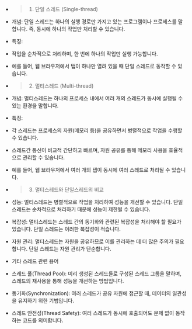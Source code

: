 - > 1. 단일 스레드 (Single-thread)
- 개념: 단일 스레드는 하나의 실행 경로만 가지고 있는 프로그램이나 프로세스를 말합니다. 즉, 동시에 하나의 작업만 처리할 수 있습니다. 
- 특징:
- 작업을 순차적으로 처리하며, 한 번에 하나의 작업만 실행 가능합니다. 
- 예를 들어, 웹 브라우저에서 탭이 하나만 열려 있을 때 단일 스레드로 동작할 수 있습니다.


- > 2. 멀티스레드 (Multi-thread)
- 개념: 멀티스레드는 하나의 프로세스 내에서 여러 개의 스레드가 동시에 실행될 수 있는 환경을 말합니다.
- 특징:
- 각 스레드는 프로세스의 자원(메모리 등)을 공유하면서 병렬적으로 작업을 수행할 수 있습니다.
- 스레드간 통신이 비교적 간단하고 빠르며, 자원 공유를 통해 메모리 사용을 효율적으로 관리할 수 있습니다.
- 예를 들어, 웹 브라우저에서 여러 개의 탭이 동시에 여러 스레드로 처리될 수 있습니다.


- > 3. 멀티스레드와 단일스레드의 비교
- 성능: 멀티스레드는 병렬적으로 작업을 처리하여 성능을 개선할 수 있습니다. 단일 스레드는 순차적으로 처리하기 때문에 성능이 제한될 수 있습니다.
- 복잡성: 멀티스레드는 스레드 간의 동기화와 관련된 복잡성을 처리해야 할 필요가 있습니다. 단일 스레드는 이러한 복잡성이 적습니다.
- 자원 관리: 멀티스레드는 자원을 공유하므로 이를 관리하는 데 더 많은 주의가 필요합니다. 단일 스레드는 자원 관리가 단순합니다.
- 기타 스레드 관련 용어
- 스레드 풀(Thread Pool): 미리 생성된 스레드들로 구성된 스레드 그룹을 말하며, 스레드의 재사용을 통해 성능을 개선하는 방법입니다.
- 동기화(Synchronization): 여러 스레드가 공유 자원에 접근할 때, 데이터의 일관성을 유지하기 위한 기법입니다.
- 스레드 안전성(Thread Safety): 여러 스레드가 동시에 호출되어도 문제 없이 동작하는 코드를 의미합니다.
